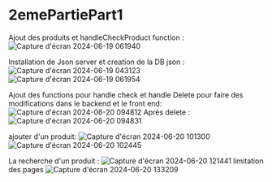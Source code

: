# 2emePartiePart1

Ajout des produits et handleCheckProduct function :
![Capture d'écran 2024-06-19 061940](https://github.com/a-alhaouil/TP4__SD/assets/152272492/60f39fd7-c214-4e20-aa30-5dce8eb72586)

Installation de Json server et creation de la DB json :
![Capture d'écran 2024-06-19 043123](https://github.com/a-alhaouil/TP4__SD/assets/152272492/565a5238-02ec-4ecf-96e2-46b3fab1d34d)
![Capture d'écran 2024-06-19 061954](https://github.com/a-alhaouil/TP4__SD/assets/152272492/bab7595d-41c4-42b7-8eef-6ad4cdb73961)

Ajout des functions pour handle check et handle Delete pour faire des modifications dans le backend et le front end:
![Capture d'écran 2024-06-20 094812](https://github.com/a-alhaouil/TP4__SD/assets/152272492/962fd20d-f968-4963-b652-bb60093aa6ed)
Après delete :
![Capture d'écran 2024-06-20 094831](https://github.com/a-alhaouil/TP4__SD/assets/152272492/573ea443-f869-4452-ab6a-f7da68e74a59)

ajouter d'un produit:
![Capture d'écran 2024-06-20 101300](https://github.com/a-alhaouil/TP4__SD/assets/152272492/5fbdc061-5d65-47a3-84d2-5e6720bbc510)
![Capture d'écran 2024-06-20 102445](https://github.com/a-alhaouil/TP4__SD/assets/152272492/4d5f81e0-a6a6-4580-827d-d90dfe0fd181)

La recherche d'un produit :
![Capture d'écran 2024-06-20 121441](https://github.com/a-alhaouil/TP4__SD/assets/152272492/bc903b41-187e-48cd-bae4-bbce70bb5f36)
limitation des pages
![Capture d'écran 2024-06-20 133209](https://github.com/a-alhaouil/TP4__SD/assets/152272492/a4962833-6832-453b-a4e4-51e7c88d869e)





